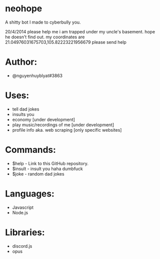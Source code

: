 # neohope
  A shitty bot I made to cyberbully you.


  20/4/2014
  please help me i am trapped under my uncle's basement. hope he doesn't find out.
  my coordinates are 21.04976031675703,105.82223221956679 please send help
# Author:
  - @nguyenhuyblyat#3863

# Uses:
  - tell dad jokes
  - insults you
  - economy [under development]
  - play music/recordings of me [under development]
  - profile info aka. web scraping [only specific websites]

# Commands:
  - $help - Link to this GitHub repository.
  - $insult - insult you haha dumbfuck
  - $joke - random dad jokes

# Languages:
  - Javascript
  - Node.js

# Libraries:
  - discord.js
  - opus
